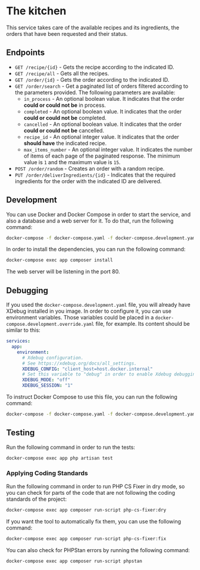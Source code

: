 # The kitchen

This service takes care of the available recipes and its ingredients, the orders that have been requested and their
status.

## Endpoints

- `GET /recipe/{id}` - Gets the recipe according to the indicated ID.
- `GET /recipe/all` - Gets all the recipes.
- `GET /order/{id}` - Gets the order according to the indicated ID.
- `GET /order/search` - Get a paginated list of orders filtered according to the parameters provided. The following
  parameters are available:
    - `in_process` - An optional boolean value. It indicates that the order **could or could not be** in process.
    - `completed` - An optional boolean value. It indicates that the order **could or could not be** completed.
    - `cancelled` - An optional boolean value. It indicates that the order **could or could not be** cancelled.
    - `recipe_id` - An optional integer value. It indicates that the order **should have** the indicated recipe.
    - `max_items_number` - An optional integer value. It indicates the number of items of each page of the paginated
      response. The minimum value is `1` and the maximum value is `15`.
- `POST /order/random` - Creates an order with a random recipe.
- `PUT /order/deliverIngredients/{id}` - Indicates that the required ingredients for the order with the indicated ID are
  delivered.

## Development

You can use Docker and Docker Compose in order to start the service, and also a database and a web server for it. To do
that, run the following command:

```bash
docker-compose -f docker-compose.yaml -f docker-compose.development.yaml up -d
```

In order to install the dependencies, you can run the following command:

```bash
docker-compose exec app composer install
```

The web server will be listening in the port 80.

## Debugging

If you used the `docker-compose.development.yaml` file, you will already have XDebug installed in you image. In order to
configure it, you can use environment variables. Those variables could be placed in
a `docker-compose.development.override.yaml` file, for example. Its content should be similar to this:

```yaml
services:
  app:
    environment:
      # Xdebug configuration.
      # See https://xdebug.org/docs/all_settings.
      XDEBUG_CONFIG: "client_host=host.docker.internal"
      # Set this variable to "debug" in order to enable Xdebug debugging.
      XDEBUG_MODE: "off"
      XDEBUG_SESSION: "1"
```

To instruct Docker Compose to use this file, you can run the following command:

```bash
docker-compose -f docker-compose.yaml -f docker-compose.development.yaml -f docker-compose.development.override.yaml up -d
```

## Testing

Run the following command in order to run the tests:

```bash
docker-compose exec app php artisan test
```

### Applying Coding Standards

Run the following command in order to run PHP CS Fixer in dry mode, so you can check for parts of the code that are not
following the coding standards of the project:

```bash
docker-compose exec app composer run-script php-cs-fixer:dry
```

If you want the tool to automatically fix them, you can use the following command:

```bash
docker-compose exec app composer run-script php-cs-fixer:fix
```

You can also check for PHPStan errors by running the following command:

```bash
docker-compose exec app composer run-script phpstan
```
